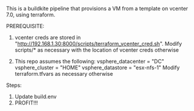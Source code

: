 This is a buildkite pipeline that provisions a VM from a template on vcenter 7.0, using terraform.


PREREQUISITE:
1. vcenter creds are stored in "http://192.168.1.30:8000/scripts/terraform_vcenter_cred.sh". Modify scripts/* as necessary with the location of vcenter creds otherwise

2. This repo assumes the following:
vsphere_datacenter = "DC"
vsphere_cluster = "HOME"
vsphere_datastore = "esx-nfs-1"
Modify terraform.tfvars as necessary otherwise



Steps:
1. Update build.env
2. PROFIT!!!

